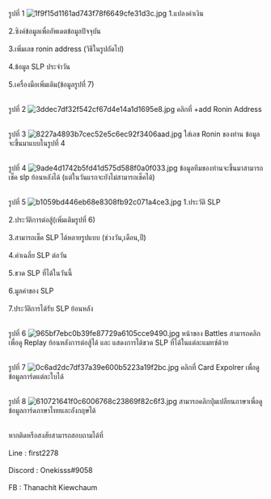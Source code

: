 รูปที่ 1
<img src="https://www.img.in.th/images/1f9f15d1161ad743f78f6649cfe31d3c.jpg" alt="1f9f15d1161ad743f78f6649cfe31d3c.jpg" border="0">
1.แปลงค่าเงิน<br /> <br />
2.ซิงค์ข้อมูลเพื่ออัพเดตข้อมูลปัจจุบัน<br /> <br />
3.เพิ่มเลข ronin address (วิธีในรูปถัดไป)<br /> <br />
4.ข้อมูล SLP ประจำวัน<br /> <br />
5.เครื่องมือเพิ่มเติม(ข้อมูลรูปที่ 7) <br /> <br />


รูปที่ 2
<img src="https://www.img.in.th/images/3ddec7df32f542cf67d4e14a1d1695e8.jpg" alt="3ddec7df32f542cf67d4e14a1d1695e8.jpg" border="0">
คลิกที่ +add Ronin Address <br /> <br />


รูปที่ 3
<img src="https://www.img.in.th/images/8227a4893b7cec52e5c6ec92f3406aad.jpg" alt="8227a4893b7cec52e5c6ec92f3406aad.jpg" border="0">
ใส่เลข Ronin ของท่าน ข้อมูลจะขึ้นมาแบบในรูปที่ 4<br /> <br />


รูปที่ 4
<img src="https://www.img.in.th/images/9ade4d1742b5fd41d575d588f0a0f033.jpg" alt="9ade4d1742b5fd41d575d588f0a0f033.jpg" border="0">
ข้อมูลทีมของท่านจะขึ้นมาสามารถเช็ค slp ย้อนหลังได้ (แต่ในวันแรกจะยังไม่สามารถเช็คได้)<br /> <br />


รูปที่ 5
<img src="https://www.img.in.th/images/b1059bd446eb68e8308fb92c071a4ce3.jpg" alt="b1059bd446eb68e8308fb92c071a4ce3.jpg" border="0">
1.ประวัติ SLP <br /> <br />
2.ประวัติการต่อสู้(เพิ่มเติมรูปที่ 6) <br /> <br />
3.สามารถเช็ค SLP ได้หลายรูปแบบ (ช่วงวัน,เดือน,ปี) <br /> <br />
4.ค่าเฉลี่ย SLP ต่อวัน <br /> <br />
5.ขวด SLP ที่ได้ในวันนี้ <br /> <br />
6.มูลค่าของ SLP<br /> <br />
7.ประวัติการได้รับ SLP ย้อนหลัง <br /> <br />


รูปที่ 6
<img src="https://www.img.in.th/images/965bf7ebc0b39fe87729a6105cce9490.jpg" alt="965bf7ebc0b39fe87729a6105cce9490.jpg" border="0">
หน้าของ Battles สามารถคลิกเพื่อดู Replay ย้อนหลังการต่อสู้ได้ และ แสดงการได้ขวด SLP ที่ได้ในแต่ละแมทซ์ด้วย <br /> <br />


รูปที่ 7
<img src="https://www.img.in.th/images/0c6ad2dc7df37a39e600b5223a19f2bc.jpg" alt="0c6ad2dc7df37a39e600b5223a19f2bc.jpg" border="0">
คลิกที่ Card Expolrer เพื่อดูข้อมูลการ์ดแต่ละใบได้ <br /> <br />


รูปที่ 8
<img src="https://www.img.in.th/images/610721641f0c6006768c23869f82c6f3.jpg" alt="610721641f0c6006768c23869f82c6f3.jpg" border="0">
สามารถคลิกปุ่มเปลียนภาษาเพื่อดูข้อมูลการ์ดภาษาไทยและอังกฤษได้<br /> <br />

หากติดหรือสงสัยสามารถสอบถามได้ที่<br /> <br />
Line : first2278<br /> <br />
Discord : Onekisss#9058<br /> <br />
FB : Thanachit Kiewchaum<br /> <br />
